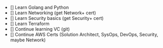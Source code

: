 - [] Learn Golang and Python
- [] Learn Networking (get Network+ cert)
- [] Learn Security basics (get Security+ cert)
- [] Learn Terraform
- [] Continue learning VC (git)
- [] Continue AWS Certs (Solution Architect, SysOps, DevOps, Security, maybe Network)

